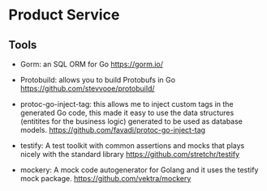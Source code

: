 # Product Service

## Tools

* Gorm: an SQL ORM for Go https://gorm.io/

* Protobuild: allows you to build Protobufs in Go https://github.com/stevvooe/protobuild/

* protoc-go-inject-tag: this allows me to inject custom tags in the generated Go code, this made it easy to use the data structures (entitites for the business logic) generated to be used as database models. https://github.com/favadi/protoc-go-inject-tag

* testify: A test toolkit with common assertions and mocks that plays nicely with the standard library https://github.com/stretchr/testify

* mockery: A mock code autogenerator for Golang and it uses the testify mock package. https://github.com/vektra/mockery